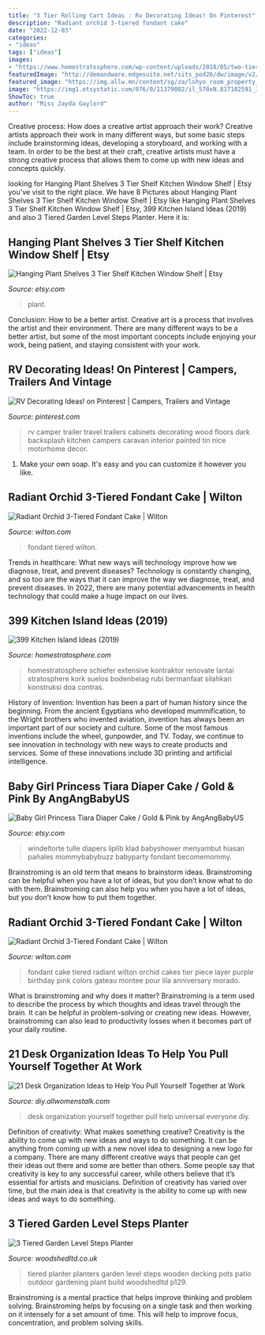 ```yaml
---
title: "3 Tier Rolling Cart Ideas : Rv Decorating Ideas! On Pinterest"
description: "Radiant orchid 3-tiered fondant cake"
date: "2022-12-03"
categories:
- "ideas"
tags: ["ideas"]
images:
- "https://www.homestratosphere.com/wp-content/uploads/2018/05/two-tier-kitchen-island-example2018-05-28-at-4.29.03-PM-6.jpg"
featuredImage: "http://demandware.edgesuite.net/sits_pod26/dw/image/v2/AAWA_PRD/on/demandware.static/-/Sites-wilton-project-master/default/dw18061beb/images/project/WLPROJ-8105/Radiant-Orchid-3-Tiered-Fondant-Cake.jpg?sw=1000&amp;sh=1000&amp;sm=fit"
featured_image: "https://img.allw.mn/content/sg/za/lshyo_room_property_home_house_floor_576x1024.jpg"
image: "https://img1.etsystatic.com/076/0/11379082/il_570xN.817182591_3tpf.jpg"
ShowToc: true
author: "Miss Jayda Gaylord"
---
```



Creative process: How does a creative artist approach their work?
Creative artists approach their work in many different ways, but some basic steps include brainstorming ideas, developing a storyboard, and working with a team. In order to be the best at their craft, creative artists must have a strong creative process that allows them to come up with new ideas and concepts quickly.

	

		
looking for Hanging Plant Shelves 3 Tier Shelf Kitchen Window Shelf | Etsy you've visit to the right place. We have 8 Pictures about Hanging Plant Shelves 3 Tier Shelf Kitchen Window Shelf | Etsy like Hanging Plant Shelves 3 Tier Shelf Kitchen Window Shelf | Etsy, 399 Kitchen Island Ideas (2019) and also 3 Tiered Garden Level Steps Planter. Here it is:
		
    
## Hanging Plant Shelves 3 Tier Shelf Kitchen Window Shelf | Etsy

<img loading=lazy src="https://i.etsystatic.com/20661075/r/il/b80902/1945059120/il_794xN.1945059120_n5ly.jpg" onerror="this.onerror=null;this.src='https://tse2.mm.bing.net/th?id=OIP.KPTmSDBg0_O5N-snZsNmQAHaJ3&amp;pid=15.1';" alt="Hanging Plant Shelves 3 Tier Shelf Kitchen Window Shelf | Etsy">

_Source: etsy.com_

>plant. 

	

Conclusion: How to be a better artist.
Creative art is a process that involves the artist and their environment. There are many different ways to be a better artist, but some of the most important concepts include enjoying your work, being patient, and staying consistent with your work.

    
## RV Decorating Ideas! On Pinterest | Campers, Trailers And Vintage

<img loading=lazy src="https://s-media-cache-ak0.pinimg.com/originals/3b/c2/78/3bc2789b5c51b69580491451f6de7b9c.jpg" onerror="this.onerror=null;this.src='https://tse2.mm.bing.net/th?id=OIP.hKsln4ehmajX_S3asynzoAHaLH&amp;pid=15.1';" alt="RV Decorating Ideas! on Pinterest | Campers, Trailers and Vintage">

_Source: pinterest.com_

>rv camper trailer travel trailers cabinets decorating wood floors dark backsplash kitchen campers caravan interior painted tin nice motorhome decor. 

	

1. Make your own soap. It's easy and you can customize it however you like.

    
## Radiant Orchid 3-Tiered Fondant Cake | Wilton

<img loading=lazy src="https://www.wilton.com/dw/image/v2/AAWA_PRD/on/demandware.static/-/Sites-wilton-project-master/default/dw18061beb/images/project/WLPROJ-8105/Radiant-Orchid-3-Tiered-Fondant-Cake.jpg?sw=502&amp;sh=502&amp;sm=fit" onerror="this.onerror=null;this.src='https://tse3.mm.bing.net/th?id=OIP.yNZzGP8Udl6k67eP98xaAQHaHa&amp;pid=15.1';" alt="Radiant Orchid 3-Tiered Fondant Cake | Wilton">

_Source: wilton.com_

>fondant tiered wilton. 

	

Trends in healthcare: What new ways will technology improve how we diagnose, treat, and prevent diseases?
Technology is constantly changing, and so too are the ways that it can improve the way we diagnose, treat, and prevent diseases. In 2022, there are many potential advancements in health technology that could make a huge impact on our lives.

    
## 399 Kitchen Island Ideas (2019)

<img loading=lazy src="https://www.homestratosphere.com/wp-content/uploads/2018/05/two-tier-kitchen-island-example2018-05-28-at-4.29.03-PM-6.jpg" onerror="this.onerror=null;this.src='https://tse1.mm.bing.net/th?id=OIP.FrAKcsx9Y6ipMGaWPLe5mgHaE7&amp;pid=15.1';" alt="399 Kitchen Island Ideas (2019)">

_Source: homestratosphere.com_

>homestratosphere schiefer extensive kontraktor renovate lantai stratosphere kork suelos bodenbelag rubi bermanfaat silahkan konstruksi doa contras. 

	

History of Invention:
Invention has been a part of human history since the beginning. From the ancient Egyptians who developed mummification, to the Wright brothers who invented aviation, invention has always been an important part of our society and culture. Some of the most famous inventions include the wheel, gunpowder, and TV. Today, we continue to see innovation in technology with new ways to create products and services. Some of these innovations include 3D printing and artificial intelligence.

    
## Baby Girl Princess Tiara Diaper Cake / Gold &amp; Pink By AngAngBabyUS

<img loading=lazy src="https://img1.etsystatic.com/076/0/11379082/il_570xN.817182591_3tpf.jpg" onerror="this.onerror=null;this.src='https://tse4.mm.bing.net/th?id=OIP.8q7C2G8J-CIUTHuSCBaINQHaLH&amp;pid=15.1';" alt="Baby Girl Princess Tiara Diaper Cake / Gold &amp; Pink by AngAngBabyUS">

_Source: etsy.com_

>windeltorte tulle diapers liplib klad babyshower menyambut hiasan pañales mommybabybuzz babyparty fondant becomemommy. 

	

Brainstroming is an old term that means to brainstorm ideas. Brainstroming can be helpful when you have a lot of ideas, but you don’t know what to do with them. Brainstroming can also help you when you have a lot of ideas, but you don’t know how to put them together.

    
## Radiant Orchid 3-Tiered Fondant Cake | Wilton

<img loading=lazy src="http://demandware.edgesuite.net/sits_pod26/dw/image/v2/AAWA_PRD/on/demandware.static/-/Sites-wilton-project-master/default/dw18061beb/images/project/WLPROJ-8105/Radiant-Orchid-3-Tiered-Fondant-Cake.jpg?sw=1000&amp;sh=1000&amp;sm=fit" onerror="this.onerror=null;this.src='https://tse1.mm.bing.net/th?id=OIP.7DiDWyyP4ODIu7Y9iFIT_gHaHa&amp;pid=15.1';" alt="Radiant Orchid 3-Tiered Fondant Cake | Wilton">

_Source: wilton.com_

>fondant cake tiered radiant wilton orchid cakes tier piece layer purple birthday pink colors gateau montee pour lila anniversary morado. 

	

What is brainstroming and why does it matter?
Brainstroming is a term used to describe the process by which thoughts and ideas travel through the brain. It can be helpful in problem-solving or creating new ideas. However, brainstroming can also lead to productivity losses when it becomes part of your daily routine.

    
## 21 Desk Organization Ideas To Help You Pull Yourself Together At Work

<img loading=lazy src="https://img.allw.mn/content/sg/za/lshyo_room_property_home_house_floor_576x1024.jpg" onerror="this.onerror=null;this.src='https://tse3.mm.bing.net/th?id=OIP.ljLx8fhzf4nIXZ_4hnZV2wHaNK&amp;pid=15.1';" alt="21 Desk Organization Ideas to Help You Pull Yourself Together at Work">

_Source: diy.allwomenstalk.com_

>desk organization yourself together pull help universal everyone diy. 

	

Definition of creativity: What makes something creative?
Creativity is the ability to come up with new ideas and ways to do something. It can be anything from coming up with a new novel idea to designing a new logo for a company. There are many different creative ways that people can get their ideas out there and some are better than others. Some people say that creativity is key to any successful career, while others believe that it’s essential for artists and musicians. Definition of creativity has varied over time, but the main idea is that creativity is the ability to come up with new ideas and ways to do something.

    
## 3 Tiered Garden Level Steps Planter

<img loading=lazy src="http://www.woodshedltd.co.uk/uploads/1/1/7/4/117435606/s485651558904743007_p129_i7_w640.jpeg" onerror="this.onerror=null;this.src='https://tse4.mm.bing.net/th?id=OIP.0U5Z0SYJN16GYITxVbkowwHaFe&amp;pid=15.1';" alt="3 Tiered Garden Level Steps Planter">

_Source: woodshedltd.co.uk_

>tiered planter planters garden level steps wooden decking pots patio outdoor gardening plant build woodshedltd p129. 

	

Brainstroming is a mental practice that helps improve thinking and problem solving. Brainstroming helps by focusing on a single task and then working on it intensely for a set amount of time. This will help to improve focus, concentration, and problem solving skills.

